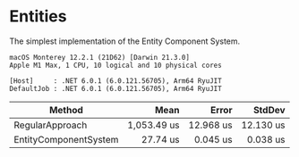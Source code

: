 # Entities

The simplest implementation of the Entity Component System.

    macOS Monterey 12.2.1 (21D62) [Darwin 21.3.0]
    Apple M1 Max, 1 CPU, 10 logical and 10 physical cores
    
    [Host]     : .NET 6.0.1 (6.0.121.56705), Arm64 RyuJIT
    DefaultJob : .NET 6.0.1 (6.0.121.56705), Arm64 RyuJIT

| Method                |        Mean |     Error |    StdDev |
|-----------------------|------------:|----------:|----------:|
| RegularApproach       | 1,053.49 us | 12.968 us | 12.130 us |
| EntityComponentSystem |    27.74 us |  0.045 us |  0.038 us |